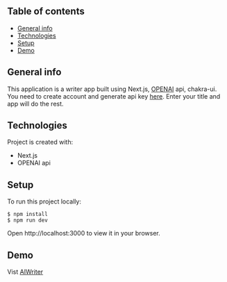 ## Table of contents
* [General info](#general-info)
* [Technologies](#technologies)
* [Setup](#setup)
* [Demo](#demo)

## General info
This application is a writer app built using Next.js, [OPENAI](https://beta.openai.com/overview) api, chakra-ui. 
You need to create account and generate api key [here](https://beta.openai.com/account/api-keys). Enter your title and app will do the rest.

## Technologies
Project is created with:
* Next.js
* OPENAI api
	
## Setup
To run this project locally:
```
$ npm install
$ npm run dev
```
Open http://localhost:3000 to view it in your browser.

## Demo
Vist [AIWriter]()